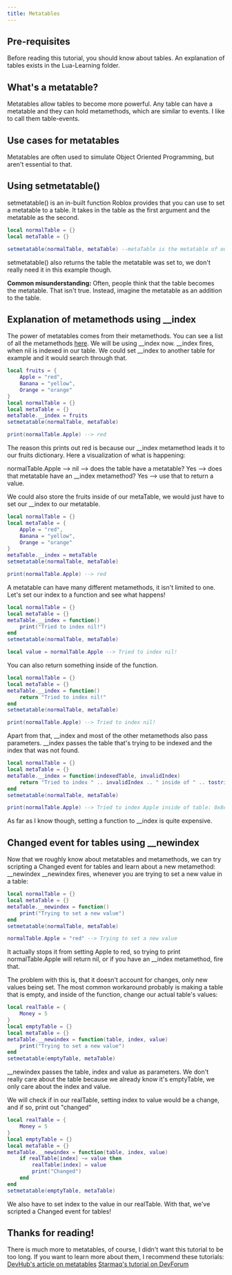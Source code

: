 ```yaml
---
title: Metatables
---
```


 [1]: https://developer.roblox.com/en-us/articles/Metatables
 [2]: https://devforum.roblox.com/t/all-you-need-to-know-about-metatables-and-metamethods/503259

## Pre-requisites
Before reading this tutorial, you should know about tables.
An explanation of tables exists in the Lua-Learning folder.

## What's a metatable?
Metatables allow tables to become more powerful. Any table can have a metatable and
they can hold metamethods, which are similar to events. I like to call them table-events.

## Use cases for metatables
Metatables are often used to simulate Object Oriented Programming, but aren't essential to that. 

## Using setmetatable()
setmetatable() is an in-built function Roblox provides that you can use to set a metatable to a table.
It takes in the table as the first argument and the metatable as the second.

```lua
local normalTable = {}
local metaTable = {}

setmetatable(normalTable, metaTable) --metaTable is the metatable of our normalTable now!
```

setmetatable() also returns the table the metatable was set to, we don't really need it in this example though.

**Common misunderstanding:** Often, people think that the table becomes the metatable. That isn't true.
Instead, imagine the metatable as an addition to the table.

## Explanation of metamethods using __index
The power of metatables comes from their metamethods. You can see a list of all the metamethods [here][1].
We will be using __index now.
__index fires, when nil is indexed in our table. We could set __index to another table for example and it would search through that.

```lua
local fruits = {
    Apple = "red",
    Banana = "yellow",
    Orange = "orange"
}
local normalTable = {}
local metaTable = {}
metaTable.__index = fruits
setmetatable(normalTable, metaTable)

print(normalTable.Apple) --> red
```

The reason this prints out red is because our __index metamethod leads it to our fruits dictionary.
Here a visualization of what is happening:

normalTable.Apple --> nil --> does the table have a metatable? Yes --> does that metatable have an __index
metamethod? Yes --> use that to return a value.

We could also store the fruits inside of our metaTable, we would just have to set our __index to our metatable.

```lua
local normalTable = {}
local metaTable = { 
    Apple = "red",
    Banana = "yellow",
    Orange = "orange"
}
metaTable.__index = metaTable
setmetatable(normalTable, metaTable)

print(normalTable.Apple) --> red
```

A metatable can have many different metamethods, it isn't limited to one.
Let's set our index to a function and see what happens!

```lua
local normalTable = {}
local metaTable = {}
metaTable.__index = function()
    print("Tried to index nil!")
end
setmetatable(normalTable, metaTable)

local value = normalTable.Apple --> Tried to index nil!
```

You can also return something inside of the function.

```lua
local normalTable = {}
local metaTable = {}
metaTable.__index = function()
    return "Tried to index nil!"
end
setmetatable(normalTable, metaTable)

print(normalTable.Apple) --> Tried to index nil!
```

Apart from that, __index and most of the other metamethods also pass parameters.
__index passes the table that's trying to be indexed and the index that was not found.

```lua
local normalTable = {}
local metaTable = {}
metaTable.__index = function(indexedTable, invalidIndex)
    return "Tried to index " .. invalidIndex .. " inside of " .. tostring(indexedTable) --tostring so it doesn't error
end
setmetatable(normalTable, metaTable)

print(normalTable.Apple) --> Tried to index Apple inside of table: 0x8e801614244a0fbb
```

As far as I know though, setting a function to __index is quite expensive.

## Changed event for tables using __newindex
Now that we roughly know about metatables and metamethods, we can try scripting a Changed event for tables and learn about a new metamethod: __newindex
__newindex fires, whenever you are trying to set a new value in a table:

```lua
local normalTable = {}
local metaTable = {}
metaTable.__newindex = function()
    print("Trying to set a new value")
end
setmetatable(normalTable, metaTable)

normalTable.Apple = "red" --> Trying to set a new value
```

It actually stops it from setting Apple to red, so trying to print normalTable.Apple will return nil, or if you have an __index metamethod, fire that.

The problem with this is, that it doesn't account for changes, only new values being set.
The most common workaround probably is making a table that is empty, and inside of the function, change our actual table's values:

```lua
local realTable = {
    Money = 5
}
local emptyTable = {}
local metaTable = {}
metaTable.__newindex = function(table, index, value)
    print("Trying to set a new value")
end
setmetatable(emptyTable, metaTable)
```

__newindex passes the table, index and value as parameters. We don't really care about the table because we already know it's emptyTable, we only care about the index and value.

We will check if in our realTable, setting index to value would be a change, and if so, print out "changed"

```lua
local realTable = {
    Money = 5
}
local emptyTable = {}
local metaTable = {}
metaTable.__newindex = function(table, index, value)
    if realTable[index] ~= value then
        realTable[index] = value
        print("Changed")
    end
end
setmetatable(emptyTable, metaTable)
```

We also have to set index to the value in our realTable.
With that, we've scripted a Changed event for tables!

## Thanks for reading!
There is much more to metatables, of course, I didn't want this tutorial to be too long.
If you want to learn more about them, I recommend these tutorials:
[DevHub's article on metatables][1]
[Starmaq's tutorial on DevForum][2]